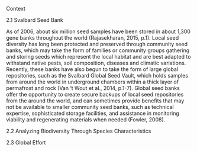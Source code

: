 Context

2.1 Svalbard Seed Bank

As of 2006, about six million seed samples have been stored in about 1,300 gene banks throughout the world (Rajasekharan, 2015, p.1). Local seed diversity has long been protected and preserved through community seed banks, which may take the form of families or community groups gathering and storing seeds which represent the local habitat and are best adapted to withstand native pests, soil composition, diseases and climatic variations. Recently, these banks have also begun to take the form of large global repositories, such as the Svalbard Global Seed Vault, which holds samples from around the world in underground chambers within a thick layer of permafrost and rock (Van ‘t Wout et al., 2014, p.1-7). Global seed banks offer the opportunity to create secure backups of local seed repositories from the around the world, and can sometimes provide benefits that may not be available to smaller community seed banks, such as technical expertise, sophisticated storage facilities, and assistance in monitoring viability and regenerating materials when needed (Fowler, 2008).

2.2 Analyzing Biodiversity Through Species Characteristics

2.3 Global Effort
